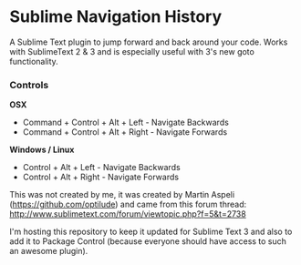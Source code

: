 Sublime Navigation History
========================

A Sublime Text plugin to jump forward and back around your code. Works with SublimeText 2 & 3 and is especially useful with 3's new goto functionality. 

### Controls ###

**OSX**
* Command + Control + Alt + Left - Navigate Backwards
* Command + Control + Alt + Right - Navigate Forwards

**Windows / Linux**
* Control + Alt + Left - Navigate Backwards
* Control + Alt + Right - Navigate Forwards


This was not created by me, it was created by Martin Aspeli (https://github.com/optilude) and came from this forum thread: http://www.sublimetext.com/forum/viewtopic.php?f=5&t=2738

I'm hosting this repository to keep it updated for Sublime Text 3 and also to add it to Package Control (because everyone should have access to such an awesome plugin).
